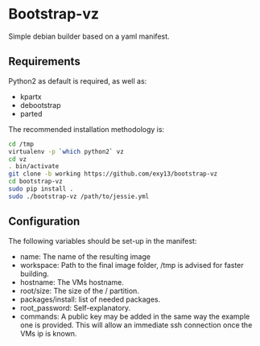 # Bootstrap-vz

Simple debian builder based on a yaml manifest.

## Requirements

Python2 as default is required, as well as:
- kpartx
- debootstrap
- parted

The recommended installation methodology is:
```sh
cd /tmp
virtualenv -p `which python2` vz
cd vz
. bin/activate
git clone -b working https://github.com/exy13/bootstrap-vz
cd bootstrap-vz
sudo pip install .
sudo ./bootstrap-vz /path/to/jessie.yml
```

## Configuration

The following variables should be set-up in the manifest:
- name: The name of the resulting image
- workspace: Path to the final image folder, /tmp is advised for faster
	building.
- hostname: The VMs hostname.
- root/size: The size of the / partition.
- packages/install: list of needed packages.
- root_password: Self-explanatory.
- commands: A public key may be added in the same way the example one is
	provided. This will allow an immediate ssh connection once the VMs ip is
	known.
